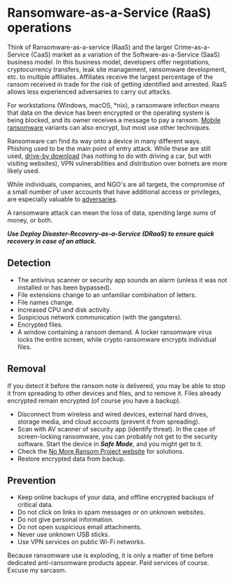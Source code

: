 # Ransomware-as-a-Service (RaaS) operations

Think of Ransomware-as-a-service (RaaS) and the larger Crime-as-a-Service (CaaS) market as a variation of the Software-as-a-Service (SaaS) business model. In this business model, developers offer negotiations, cryptocurrency transfers, leak site management, ransomware development, etc. to multiple affiliates. Affiliates receive the largest percentage of the ransom received in trade for the risk of getting identified and arrested. RaaS allows less experienced adversaries to carry out attacks. 

For workstations (Windows, macOS, *nix), a ransomware infection means that data on the device has been encrypted or the operating system is being blocked, and its owner receives a message to pay a ransom. [Mobile ransomware](../mobile/ransomware.md) variants can also encrypt, but most use other techniques.

Ransomware can find its way onto a device in many different ways. Phishing used to be the main point of entry attack. While these are still used, [drive-by download](drive-by.md) (has nothing to do with driving a car, but with visiting websites), VPN vulnerabilities and distribution over botnets are more likely used. 

While individuals, companies, and NGO's are all targets, the compromise of a small number of user accounts that have additional access or privileges, are especially valuable to [adversaries](adversaries.md). 

A ransomware attack can mean the loss of data, spending large sums of money, or both. 

***Use Deploy Disaster-Recovery-as-a-Service (DRaaS) to ensure quick recovery in case of an attack.***

## Detection

* The antivirus scanner or security app sounds an alarm (unless it was not installed or has been bypassed).
* File extensions change to an unfamiliar combination of letters.
* File names change.
* Increased CPU and disk activity.
* Suspicious network communication (with the gangsters). 
* Encrypted files.
* A window containing a ransom demand. A locker ransomware virus locks the entire screen, while crypto ransomware encrypts individual files.

## Removal

If you detect it before the ransom note is delivered, you may be able to stop it from spreading to other devices and files, and to remove it. Files already encrypted remain encrypted (of course you have a backup). 

* Disconnect from wireless and wired devices, external hard drives, storage media, and cloud accounts (prevent it from spreading).
* Scan with AV scanner of security app (identify threat). In the case of screen-locking ransomware, you can probably not get to the security software. Start the device in ***Safe Mode***, and you might get to it. 
* Check the [No More Ransom Project website](https://www.nomoreransom.org/) for solutions.
* Restore encrypted data from backup.

## Prevention

* Keep online backups of your data, and offline encrypted backups of critical data.
* Do not click on links in spam messages or on unknown websites.
* Do not give personal information.
* Do not open suspicious email attachments.
* Never use unknown USB sticks.
* Use VPN services on public Wi-Fi networks.

Because ransomware use is exploding, it is only a matter of time before dedicated anti-ransomware products appear. Paid services of course. Excuse my sarcasm.





